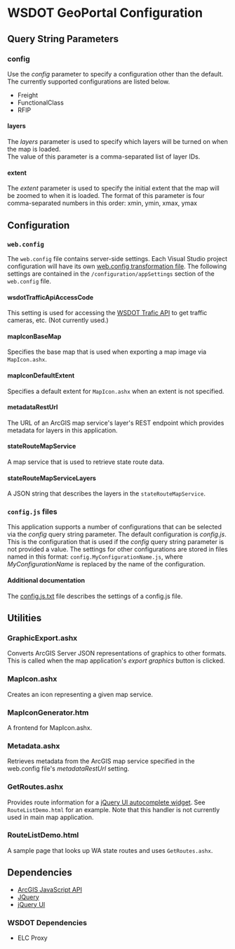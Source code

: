 ﻿WSDOT GeoPortal Configuration
=============================
## Query String Parameters ##

### config ###
Use the *config* parameter to specify a configuration other than the default. The currently supported configurations are listed below.

* Freight
* FunctionalClass
* RFIP

#### layers ####
The *layers* parameter is used to specify which layers will be turned on when the map is loaded.  
The value of this parameter is a comma-separated list of layer IDs.

#### extent ####
The *extent* parameter is used to specify the initial extent that the map will be zoomed to when it is loaded.
The format of this parameter is four comma-separated numbers in this order: xmin, ymin, xmax, ymax


## Configuration ##

### `web.config` ###
The `web.config` file contains server-side settings.  Each Visual Studio project configuration will have its own <a href="http://go.microsoft.com/fwlink/?LinkId=125889">web.config transformation file</a>.
The following settings are contained in the `/configuration/appSettings` section of the `web.config` file.
#### wsdotTrafficApiAccessCode
This setting is used for accessing the [WSDOT Trafic API](http://www.wsdot.wa.gov/Traffic/api/) to get traffic cameras, etc.  (Not currently used.)
#### mapIconBaseMap ####
Specifies the base map that is used when exporting a map image via `MapIcon.ashx`.
#### mapIconDefaultExtent ####
Specifies a default extent for `MapIcon.ashx` when an extent is not specified.
#### metadataRestUrl ####
The URL of an ArcGIS map service's layer's REST endpoint which provides metadata for layers in this application.
#### stateRouteMapService ####
A map service that is used to retrieve state route data.
#### stateRouteMapServiceLayers ####
A JSON string that describes the layers in the `stateRouteMapService`.



### `config.js` files ###
This application supports a number of configurations that can be selected via the *config* query string parameter.
The default configuration is *config.js*.  This is the configuration that is used if the *config* 
query string parameter is not provided a value.
The settings for other configurations are stored in files named in this format: `config.MyConfigurationName.js`, 
where *MyConfigurationName* is replaced by the name of the configuration.

#### Additional documentation ####
The [config.js.txt](scripts/config.js.txt) file describes the settings of a config.js file.

## Utilities ##

### GraphicExport.ashx ####
Converts ArcGIS Server JSON representations of graphics to other formats.  This is called when the map application's *export graphics* button is clicked.

### MapIcon.ashx ###
Creates an icon representing a given map service.

### MapIconGenerator.htm ###
A frontend for MapIcon.ashx.

### Metadata.ashx ###
Retrieves metadata from the ArcGIS map service specified in the web.config file's *metadataRestUrl* setting.

### GetRoutes.ashx ###
Provides route information for a [jQuery UI autocomplete widget](http://jqueryui.com/demos/autocomplete/#remote).  See `RouteListDemo.html` for an example.
Note that this handler is not currently used in main map application.

### RouteListDemo.html ###
A sample page that looks up WA state routes and uses `GetRoutes.ashx`.

## Dependencies ##

* [ArcGIS JavaScript API](http://links.esri.com/javascript)
* [JQuery](http://jquery.com)
* [jQuery UI](http://jqueryui.com)

### WSDOT Dependencies ###
* ELC Proxy
